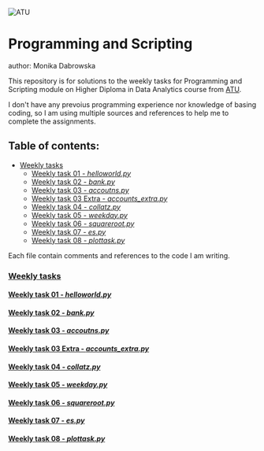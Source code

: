 ![ATU](https://www.atu.ie/sites/default/files/styles/traditional_television/public/2022-03/BRAND-GUIDELINES-600X450-1.png?h=b48714fe&itok=3RcXpzuD)

# Programming and Scripting

author: Monika Dabrowska

This repository is for solutions to the weekly tasks for Programming and Scripting module on Higher Diploma in Data Analytics course from [ATU](https://www.atu.ie/).

I don't have any prevoius programming experience nor knowledge of basing coding, so I am using multiple sources and references to help me to complete the assignments. 



## Table of contents:
* [Weekly tasks](#weekly-tasks)
    * [Weekly task 01 - *helloworld.py*](#weekly-task-01---helloworldpy)
    * [Weekly task 02 - *bank.py*](#weekly-task-02---bankpy)
    * [Weekly task 03 - *accoutns.py*](#weekly-task-03---accoutnspy)
    * [Weekly task 03 Extra - *accounts_extra.py*](#weekly-task-03-extra---accounts_extrapy)
    * [Weekly task 04 - *collatz.py*](#weekly-task-04---collatzpy)
    * [Weekly task 05 - *weekday.py*](#weekly-task-05---weekdaypy)
    * [Weekly task 06 - *squareroot.py*](#weekly-task-06---squarerootpy)
    * [Weekly task 07 - *es.py*](#weekly-task-07---espy)
    * [Weekly task 08 - *plottask.py*](#weekly-task-08---plottaskpy)


Each file contain comments and references to the code I am writing. 

### [Weekly tasks](https://github.com/mondbr/pands-weekly-tasks)

#### [Weekly task 01 - *helloworld.py*](https://github.com/mondbr/pands-weekly-tasks/blob/main/helloworld.py)

#### [Weekly task 02 - *bank.py*](https://github.com/mondbr/pands-weekly-tasks/blob/main/bank.py)

#### [Weekly task 03 - *accoutns.py*](https://github.com/mondbr/pands-weekly-tasks/blob/main/accounts.py)

#### [Weekly task 03 Extra - *accounts_extra.py*](https://github.com/mondbr/pands-weekly-tasks/blob/main/accounts_extra.py)

#### [Weekly task 04 - *collatz.py*](https://github.com/mondbr/pands-weekly-tasks/blob/main/collatz.py)

#### [Weekly task 05 - *weekday.py*](https://github.com/mondbr/pands-weekly-tasks/blob/main/weekday.py)

#### [Weekly task 06 - *squareroot.py*](https://github.com/mondbr/pands-weekly-tasks/blob/main/squareroot.py)


#### [Weekly task 07 - *es.py*](https://github.com/mondbr/pands-weekly-tasks/blob/main/es.py)

#### [Weekly task 08 - *plottask.py*](https://github.com/mondbr/pands-weekly-tasks/blob/main/plottask.py)









